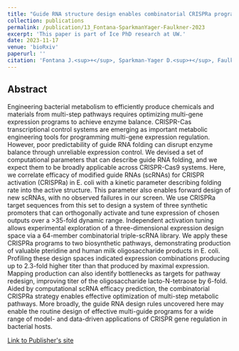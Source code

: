 ```yaml
---
title: "Guide RNA structure design enables combinatorial CRISPRa programs for biosynthetic profiling"
collection: publications
permalink: /publication/13_Fontana-SparkmanYager-Faulkner-2023
excerpt: 'This paper is part of Ice PhD research at UW.'
date: 2023-11-17
venue: 'bioRxiv'
paperurl: ''
citation: 'Fontana J.<sup>+</sup>, Sparkman-Yager D.<sup>+</sup>, Faulkner I.<sup>+</sup>, Cardiff R., <u>Kiattisewee C.</u>, Walls A., Primo T.G., Kinnunen P.C., Garcia Martin H., Zalatan J.G.<sup>†</sup>, Carothers J.M.<sup>†</sup> (2023). &quot;Guide RNA structure design enables combinatorial CRISPRa programs for biosynthetic profiling.&quot; <i>bioRxiv</i>. 2023.11.17.567465'
---
```


## Abstract

Engineering bacterial metabolism to efficiently produce chemicals and materials from multi-step pathways requires optimizing multi-gene expression programs to achieve enzyme balance. CRISPR-Cas transcriptional control systems are emerging as important metabolic engineering tools for programming multi-gene expression regulation. However, poor predictability of guide RNA folding can disrupt enzyme balance through unreliable expression control. We devised a set of computational parameters that can describe guide RNA folding, and we expect them to be broadly applicable across CRISPR-Cas9 systems. Here, we correlate efficacy of modified guide RNAs (scRNAs) for CRISPR activation (CRISPRa) in E. coli with a kinetic parameter describing folding rate into the active structure. This parameter also enables forward design of new scRNAs, with no observed failures in our screen. We use CRISPRa target sequences from this set to design a system of three synthetic promoters that can orthogonally activate and tune expression of chosen outputs over a >35-fold dynamic range. Independent activation tuning allows experimental exploration of a three-dimensional expression design space via a 64-member combinatorial triple-scRNA library. We apply these CRISPRa programs to two biosynthetic pathways, demonstrating production of valuable pteridine and human milk oligosaccharide products in E. coli. Profiling these design spaces indicated expression combinations producing up to 2.3-fold higher titer than that produced by maximal expression. Mapping production can also identify bottlenecks as targets for pathway redesign, improving titer of the oligosaccharide lacto-N-tetraose by 6-fold. Aided by computational scRNA efficacy prediction, the combinatorial CRISPRa strategy enables effective optimization of multi-step metabolic pathways. More broadly, the guide RNA design rules uncovered here may enable the routine design of effective multi-guide programs for a wide range of model- and data-driven applications of CRISPR gene regulation in bacterial hosts.

[Link to Publisher's site](https://www.biorxiv.org/content/10.1101/2023.11.17.567465v1)
